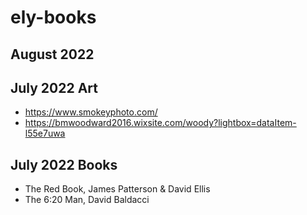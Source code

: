 # ely-books

## August 2022


## July 2022 Art

- https://www.smokeyphoto.com/
- https://bmwoodward2016.wixsite.com/woody?lightbox=dataItem-l55e7uwa

## July 2022 Books

- The Red Book, James Patterson & David Ellis
- The 6:20 Man, David Baldacci
